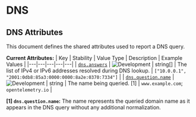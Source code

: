 <!-- NOTE: THIS FILE IS AUTOGENERATED. DO NOT EDIT BY HAND. -->
<!-- see templates/registry/markdown/attribute_namespace.md.j2 -->

# DNS

## DNS Attributes

This document defines the shared attributes used to report a DNS query.

**Current Attributes:**
| Key | Stability | Value Type | Description | Example Values |
|---|---|---|---|---|
| <a id="dns-answers" href="#dns-answers">`dns.answers`</a> | ![Development](https://img.shields.io/badge/-development-blue) | string[] | The list of IPv4 or IPv6 addresses resolved during DNS lookup. | `["10.0.0.1", "2001:0db8:85a3:0000:0000:8a2e:0370:7334"]` |
| <a id="dns-question-name" href="#dns-question-name">`dns.question.name`</a> | ![Development](https://img.shields.io/badge/-development-blue) | string | The name being queried. [1] | `www.example.com`; `opentelemetry.io` |

**[1] `dns.question.name`:** The name represents the queried domain name as it appears in the DNS query without any additional normalization.

